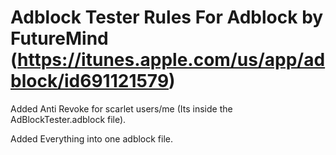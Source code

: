 # Adblock Tester Rules For Adblock by FutureMind (https://itunes.apple.com/us/app/adblock/id691121579)
Added Anti Revoke for scarlet users/me (Its inside the AdBlockTester.adblock file).

Added Everything into one adblock file.
